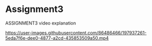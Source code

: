 # Assignment3

ASSIGNMENT3 video explanation



https://user-images.githubusercontent.com/86486466/197937261-5eda7f6e-dee0-4877-a2cd-435853509a50.mp4

